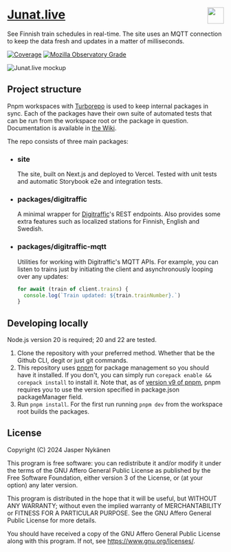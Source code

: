 <h1><a href="https://junat.live">Junat.live</a> <img src="https://junat.live/maskable_icon.png" width="38px" align="right" /></h1>

See Finnish train schedules in real-time. The site uses an MQTT connection to keep the data fresh and updates in a matter of milliseconds.

[![Coverage](https://codecov.io/gh/jqpe/junat.live/branch/main/graph/badge.svg?token=BBV4WAA534)](https://app.codecov.io/gh/jqpe/junat.live)
[![Mozilla Observatory Grade](https://img.shields.io/mozilla-observatory/grade-score/junat.live)](https://developer.mozilla.org/en-US/observatory/analyze?host=junat.live)

![Junat.live mockup](https://github.com/jqpe/junat.live/assets/65775308/a4d4e10f-fc08-4768-b005-8e2a70594d51)

## Project structure

Pnpm workspaces with [Turborepo](https://turborepo.org/) is used to keep internal packages in sync. Each of the packages have their own suite of automated tests that can be run from the workspace root or the package in question. Documentation is available in [the Wiki](https://github.com/jqpe/junat.live/wiki).

The repo consists of three main packages:

- ### site

  The site, built on Next.js and deployed to Vercel. Tested with unit tests and automatic Storybook e2e and integration tests.

- ### packages/digitraffic

  A minimal wrapper for [Digitraffic](https://digitraffic.fi)'s REST endpoints. Also provides some extra features such as localized stations for Finnish, English and Swedish.

- ### packages/digitraffic-mqtt
  Utilities for working with Digitraffic's MQTT APIs. For example, you can listen to trains just by initiating the client and asynchronously looping over any updates:
  ```js
  for await (train of client.trains) {
    console.log(`Train updated: ${train.trainNumber}.`)
  }
  ```

## Developing locally

Node.js version 20 is required; 20 and 22 are tested.

1. Clone the repository with your preferred method. Whether that be the Github CLI, degit or just git commands.
2. This repository uses [pnpm](https://pnpm.io/) for package management so you should have it installed. If you don't, you can simply run `corepack enable && corepack install` to install it. Note that, as of [version v9 of pnpm](https://github.com/pnpm/pnpm/releases/tag/v9.0.0), pnpm requires you to use the version specified in package.json packageManager field.
3. Run `pnpm install`. For the first run running `pnpm dev` from the workspace root builds the packages.

## License

Copyright (C) 2024 Jasper Nykänen

This program is free software: you can redistribute it and/or modify
it under the terms of the GNU Affero General Public License as published
by the Free Software Foundation, either version 3 of the License, or
(at your option) any later version.

This program is distributed in the hope that it will be useful,
but WITHOUT ANY WARRANTY; without even the implied warranty of
MERCHANTABILITY or FITNESS FOR A PARTICULAR PURPOSE. See the
GNU Affero General Public License for more details.

You should have received a copy of the GNU Affero General Public License
along with this program. If not, see <https://www.gnu.org/licenses/>.
